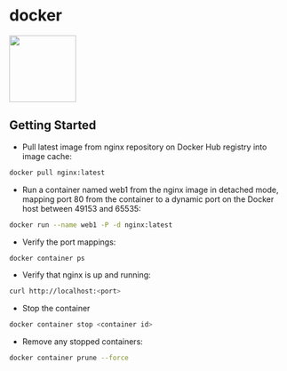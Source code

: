 # docker

<img src="https://www.docker.com/sites/default/files/d8/2019-07/vertical-logo-monochromatic.png"  width="120" height="120">

## Getting Started

- Pull latest image from nginx repository on Docker Hub registry into image cache:

```bash
docker pull nginx:latest
```

- Run a container named web1 from the nginx image in detached mode, mapping port 80 from the container to a dynamic port on the Docker host between 49153 and 65535:

```bash
docker run --name web1 -P -d nginx:latest
```

- Verify the port mappings:

```bash
docker container ps
```

- Verify that nginx is up and running:

```bash
curl http://localhost:<port>
```

- Stop the container

```bash
docker container stop <container id>
```

- Remove any stopped containers:

```bash
docker container prune --force
```
